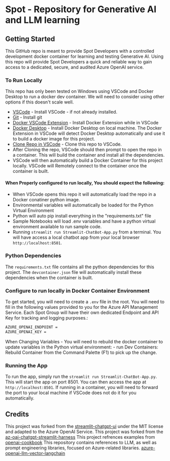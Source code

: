 # Spot - Repository for Generative AI and LLM learning

## Getting Started

This GitHub repo is meant to provide Spot Developers with a controlled development docker container for learning and testing Generative AI. Using this repo will provide Spot Developers a quick and reliable way to gain access to a dedicated, secure, and audited Azure OpenAI service. 

### To Run Locally

This repo has only been tested on Windows using VSCode and Docker Desktop to run a docker dev container. We will need to consider using other options if this doesn't scale well.

* [VSCode](https://code.visualstudio.com/download) - Install VSCode - if not already installed.
* [Git](https://git-scm.com/downloads) - Install git
* [Docker VSCode Extension](https://code.visualstudio.com/docs/containers/overview) - Install Docker Extension while in VSCode
* [Docker Desktop](https://docs.docker.com/desktop/) - Install Docker Desktop on local machine. The Docker Extension in VSCode will detect Docker Desktop automatically and use it to build a docker image for this project.
* [Clone Repo in VSCode](https://learn.microsoft.com/en-us/azure/developer/javascript/how-to/with-visual-studio-code/clone-github-repository?tabs=create-repo-command-palette%2Cinitialize-repo-activity-bar%2Ccreate-branch-command-palette%2Ccommit-changes-command-palette%2Cpush-command-palette) - Clone this repo to VSCode.
* After Cloning the repo, VSCode should then prompt to open the repo in a container. This will build the container and install all the dependencies.
* VSCode will then automatically build a Docker Container for this project locally. VSCode will Remotely connect to the container once the container is built. 

#### When Properly configured to run locally, You should expect the following:
 - When VSCode opens this repo it will automatically load the repo in a Docker conatiner python image.
 - Environmental variables will automatically be loaded for the Python Virtual Environment
 - Python will auto pip install everything in the "requirements.txt" file
 - Sample Notebooks will load .env variables and have a python virtual environment available to run sample code.
 - Running `streamlit run Streamlit-ChatBot-App.py` from a terminal. You will have access a local chatbot app from your local browser `http://localhost:8501`. 

### Python Dependencies

The `requirements.txt` file contains all the python dependencies for this project.  The `devcontainer.json` file will automatically install these dependencies when the container is built.

### Configure to run locally in Docker Container Environment

To get started, you will need to create a `.env` file in the root.  You will need to fill in the following values provided to you for the Azure API Management Service. Each Spot Group will have their own dedicated Endpoint and API Key for tracking and logging purposes.:

```bash
AZURE_OPENAI_ENDPOINT =
AZURE_OPENAI_KEY =
```

When Changing Variables - You will need to rebuild the docker container to update variables in the Python virtual environment:
    - run Dev Containers: Rebuild Container from the Command Palette (F1) to pick up the change.
### Running the App

To run the app, simply run the `streamlit run Streamlit-ChatBot-App.py`.  This will start the app on port 8501.  You can then access the app at `http://localhost:8501`. If running in a container, you will need to forward the port to your local machine if VSCode does not do it for you automatically.

## Credits

This project was forked from the [streamlit-chatgpt-ui](https://github.com/marshmellow77/streamlit-chatgpt-ui) under the MIT license and adapted to the Azure OpenAI Service.
This project was forked from the [az-oai-chatgpt-streamlit-harness](https://github.com/microsoft/az-oai-chatgpt-streamlit-harness/tree/main)
This project refrences examples from [openai-cookbook](https://github.com/openai/openai-cookbook)
This repository contains references to LLM, as well as prompt engineering libraries, focused on Azure-related libraries. [azure-openai-llm-vector-langchain](https://github.com/kimtth/azure-openai-llm-vector-langchain/blob/main/README.md)